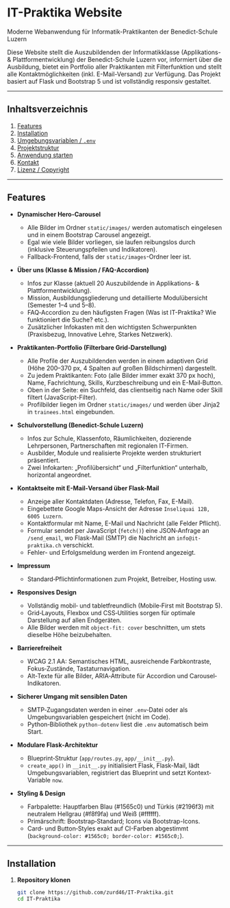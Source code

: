 # IT-Praktika Website

Moderne Webanwendung für Informatik-Praktikanten der Benedict-Schule Luzern

Diese Website stellt die Auszubildenden der Informatikklasse (Applikations- & Plattformentwicklung) der Benedict-Schule Luzern vor, informiert über die Ausbildung, bietet ein Portfolio aller Praktikanten mit Filterfunktion und stellt alle Kontaktmöglichkeiten (inkl. E-Mail-Versand) zur Verfügung. Das Projekt basiert auf Flask und Bootstrap 5 und ist vollständig responsiv gestaltet.

---

## Inhaltsverzeichnis

1. [Features](#features)  
2. [Installation](#installation)  
3. [Umgebungsvariablen / `.env`](#umgebungsvariablen--env)  
4. [Projektstruktur](#projektstruktur)  
5. [Anwendung starten](#anwendung-starten)  
6. [Kontakt](#kontakt)  
7. [Lizenz / Copyright](#lizenz--copyright)

---

## Features

- **Dynamischer Hero-Carousel**  
  - Alle Bilder im Ordner `static/images/` werden automatisch eingelesen und in einem Bootstrap Carousel angezeigt.  
  - Egal wie viele Bilder vorliegen, sie laufen reibungslos durch (inklusive Steuerungspfeilen und Indikatoren).  
  - Fallback-Frontend, falls der `static/images`-Ordner leer ist.

- **Über uns (Klasse & Mission / FAQ-Accordion)**  
  - Infos zur Klasse (aktuell 20 Auszubildende in Applikations- & Plattformentwicklung).  
  - Mission, Ausbildungsgliederung und detaillierte Modulübersicht (Semester 1–4 und 5–8).  
  - FAQ‐Accordion zu den häufigsten Fragen (Was ist IT-Praktika? Wie funktioniert die Suche? etc.).  
  - Zusätzlicher Infokasten mit den wichtigsten Schwerpunkten (Praxisbezug, Innovative Lehre, Starkes Netzwerk).  

- **Praktikanten-Portfolio (Filterbare Grid‐Darstellung)**  
  - Alle Profile der Auszubildenden werden in einem adaptiven Grid (Höhe 200–370 px, 4 Spalten auf großen Bildschirmen) dargestellt.  
  - Zu jedem Praktikanten: Foto (alle Bilder immer exakt 370 px hoch), Name, Fachrichtung, Skills, Kurzbeschreibung und ein E-Mail‐Button.  
  - Oben in der Seite: ein Suchfeld, das clientseitig nach Name oder Skill filtert (JavaScript-Filter).  
  - Profilbilder liegen im Ordner `static/images/` und werden über Jinja2 in `trainees.html` eingebunden.  

- **Schulvorstellung (Benedict-Schule Luzern)**  
  - Infos zur Schule, Klassenfoto, Räumlichkeiten, dozierende Lehrpersonen, Partnerschaften mit regionalen IT-Firmen.  
  - Ausbilder, Module und realisierte Projekte werden strukturiert präsentiert.  
  - Zwei Infokarten: „Profilübersicht“ und „Filterfunktion“ unterhalb, horizontal angeordnet.

- **Kontaktseite mit E-Mail‐Versand über Flask-Mail**  
  - Anzeige aller Kontaktdaten (Adresse, Telefon, Fax, E-Mail).  
  - Eingebettete Google Maps-Ansicht der Adresse `Inseliquai 12B, 6005 Luzern`.  
  - Kontaktformular mit Name, E-Mail und Nachricht (alle Felder Pflicht).  
  - Formular sendet per JavaScript (`fetch()`) eine JSON‐Anfrage an `/send_email`, wo Flask-Mail (SMTP) die Nachricht an `info@it-praktika.ch` verschickt.  
  - Fehler- und Erfolgsmeldung werden im Frontend angezeigt.  

- **Impressum**  
  - Standard‐Pflichtinformationen zum Projekt, Betreiber, Hosting usw.

- **Responsives Design**  
  - Vollständig mobil‐ und tabletfreundlich (Mobile‐First mit Bootstrap 5).  
  - Grid‐Layouts, Flexbox und CSS‐Utilities sorgen für optimale Darstellung auf allen Endgeräten.  
  - Alle Bilder werden mit `object-fit: cover` beschnitten, um stets dieselbe Höhe beizubehalten.

- **Barrierefreiheit**  
  - WCAG 2.1 AA: Semantisches HTML, ausreichende Farbkontraste, Fokus‐Zustände, Tastaturnavigation.  
  - Alt‐Texte für alle Bilder, ARIA‐Attribute für Accordion und Carousel‐Indikatoren.

- **Sicherer Umgang mit sensiblen Daten**  
  - SMTP‐Zugangsdaten werden in einer `.env`‐Datei oder als Umgebungsvariablen gespeichert (nicht im Code).  
  - Python‐Bibliothek `python-dotenv` liest die `.env` automatisch beim Start.  

- **Modulare Flask‐Architektur**  
  - Blueprint‐Struktur (`app/routes.py`, `app/__init__.py`).  
  - `create_app()` in `__init__.py` initialisiert Flask, Flask-Mail, lädt Umgebungsvariablen, registriert das Blueprint und setzt Kontext‐Variable `now`.  

- **Styling & Design**  
  - Farbpalette: Hauptfarben Blau (#1565c0) und Türkis (#2196f3) mit neutralem Hellgrau (#f8f9fa) und Weiß (#ffffff).  
  - Primärschrift: Bootstrap‐Standard; Icons via Bootstrap-Icons.  
  - Card‐ und Button‐Styles exakt auf CI-Farben abgestimmt (`background-color: #1565c0; border-color: #1565c0;`).  

---

## Installation

1. **Repository klonen**  
   ```bash
   git clone https://github.com/zurd46/IT-Praktika.git
   cd IT-Praktika
